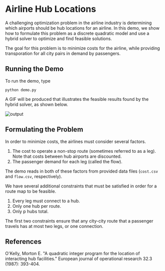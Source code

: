 # Airline Hub Locations

A challenging optimization problem in the airline industry is determining which
airports should be hub locations for an airline. In this demo, we show how to
formulate this problem as a discrete quadratic model and use a hybrid solver to
optimize and find feasible solutions.

The goal for this problem is to minimize costs for the airline, while providing
transporation for all city pairs in demand by passengers.

## Running the Demo

To run the demo, type

`python demo.py`

A GIF will be produced that illustrates the feasible results found by the
hybrid solver, as shown below.

![output](readme_imgs/airline-hubs.gif)

## Formulating the Problem

In order to minimize costs, the airlines must consider several factors.

 1. The cost to operate a non-stop route (sometimes referred to as a leg). Note
that costs between hub airports are discounted.  
 2. The passenger demand for each leg (called the flow).

The demo reads in both of these factors from provided data files (`cost.csv`
and `flow.csv`, respectively).

We have several additional constraints that must be satisfied in order for a
route map to be feasible.

 1. Every leg must connect to a hub.  
 2. Only one hub per route.  
 3. Only p hubs total.

The first two constraints ensure that any city-city route that a passenger
travels has at most two legs, or one connection.

## References

O'Kelly, Morton E. "A quadratic integer program for the location of interacting
hub facilities." European journal of operational research 32.3 (1987): 393-404.
